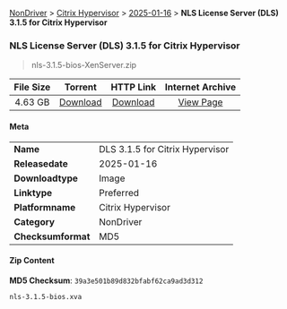
[NonDriver](/README.md)  >  [Citrix Hypervisor](/index/NonDriver/Citrix_Hypervisor.md)  >  [2025-01-16](/index/NonDriver/Citrix_Hypervisor/2025-01-16.md)  >  **NLS License Server (DLS) 3.1.5 for Citrix Hypervisor**


###    NLS License Server (DLS) 3.1.5 for Citrix Hypervisor

> nls-3.1.5-bios-XenServer.zip   


| **File Size** | **Torrent**  | **HTTP Link** | **Internet Archive** |
|:-------------:|:------------:|:-------------:|:--------------------:|
| 4.63 GB |  [Download](https://archive.org/download/nvgpu_nls-3.1.5-bios-XenServer.zip/nvgpu_nls-3.1.5-bios-XenServer.zip_archive.torrent)       | [Download](https://archive.org/compress/nvgpu_nls-3.1.5-bios-XenServer.zip) | [View Page](https://archive.org/details/nvgpu_nls-3.1.5-bios-XenServer.zip)       |

#### Meta

<table>
<tr><td><strong>Name</strong></td><td>DLS 3.1.5 for Citrix Hypervisor</td></tr>
<tr><td><strong>Releasedate</strong></td><td>2025-01-16</td></tr>
<tr><td><strong>Downloadtype</strong></td><td>Image</td></tr>
<tr><td><strong>Linktype</strong></td><td>Preferred</td></tr>
<tr><td><strong>Platformname</strong></td><td>Citrix Hypervisor</td></tr>
<tr><td><strong>Category</strong></td><td>NonDriver</td></tr>
<tr><td><strong>Checksumformat</strong></td><td>MD5</td></tr>
</table>

#### Zip Content

**MD5 Checksum**: `39a3e501b89d832bfabf62ca9ad3d312`

```text
nls-3.1.5-bios.xva
```